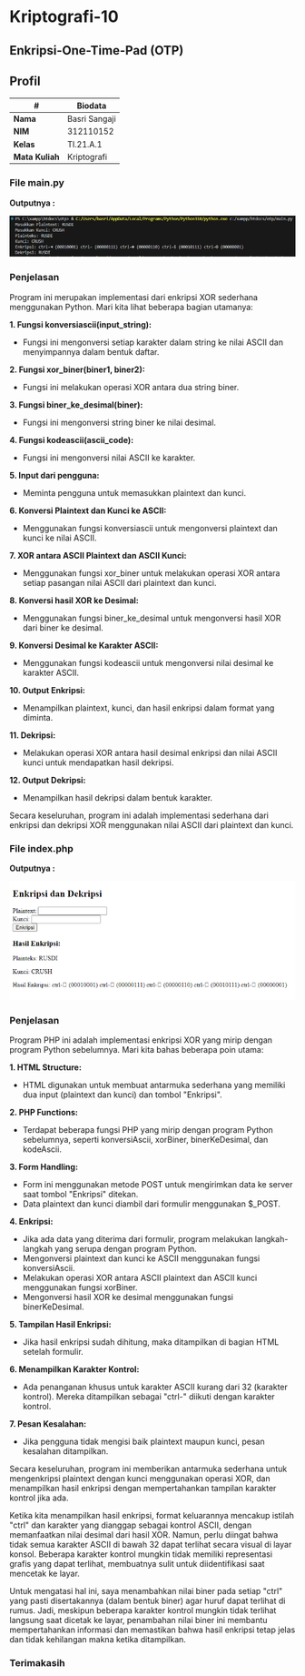 # Kriptografi-10
## Enkripsi-One-Time-Pad (OTP)
## Profil
| #               | Biodata           |
| --------------- | ----------------- |
| **Nama**        | Basri Sangaji     |
| **NIM**         | 312110152         |
| **Kelas**       | TI.21.A.1         |
| **Mata Kuliah** | Kriptografi       |
### File main.py
**Outputnya :**

![Gambar 1](1.png)
### Penjelasan
Program ini merupakan implementasi dari enkripsi XOR sederhana menggunakan Python. Mari kita lihat beberapa bagian utamanya:<br>

**1. Fungsi konversiascii(input_string):**
  - Fungsi ini mengonversi setiap karakter dalam string ke nilai ASCII dan menyimpannya dalam bentuk daftar.
    
**2. Fungsi xor_biner(biner1, biner2):**
  - Fungsi ini melakukan operasi XOR antara dua string biner.
    
**3. Fungsi biner_ke_desimal(biner):**
  - Fungsi ini mengonversi string biner ke nilai desimal.
    
**4. Fungsi kodeascii(ascii_code):**
  - Fungsi ini mengonversi nilai ASCII ke karakter.
    
**5. Input dari pengguna:**
  - Meminta pengguna untuk memasukkan plaintext dan kunci.

**6. Konversi Plaintext dan Kunci ke ASCII:**
  - Menggunakan fungsi konversiascii untuk mengonversi plaintext dan kunci ke nilai ASCII.

**7. XOR antara ASCII Plaintext dan ASCII Kunci:**
  - Menggunakan fungsi xor_biner untuk melakukan operasi XOR antara setiap pasangan nilai ASCII dari plaintext dan kunci.

**8. Konversi hasil XOR ke Desimal:**
  - Menggunakan fungsi biner_ke_desimal untuk mengonversi hasil XOR dari biner ke desimal.

**9. Konversi Desimal ke Karakter ASCII:**
  - Menggunakan fungsi kodeascii untuk mengonversi nilai desimal ke karakter ASCII.

**10. Output Enkripsi:**
  - Menampilkan plaintext, kunci, dan hasil enkripsi dalam format yang diminta.

**11. Dekripsi:**
  - Melakukan operasi XOR antara hasil desimal enkripsi dan nilai ASCII kunci untuk mendapatkan hasil dekripsi.

**12. Output Dekripsi:**
  - Menampilkan hasil dekripsi dalam bentuk karakter.<br>

Secara keseluruhan, program ini adalah implementasi sederhana dari enkripsi dan dekripsi XOR menggunakan nilai ASCII dari plaintext dan kunci.

### File index.php
**Outputnya :**

![Gambar 2](2.png)
### Penjelasan
Program PHP ini adalah implementasi enkripsi XOR yang mirip dengan program Python sebelumnya. Mari kita bahas beberapa poin utama:

**1. HTML Structure:**
  - HTML digunakan untuk membuat antarmuka sederhana yang memiliki dua input (plaintext dan kunci) dan tombol "Enkripsi".

**2. PHP Functions:**
  - Terdapat beberapa fungsi PHP yang mirip dengan program Python sebelumnya, seperti konversiAscii, xorBiner, binerKeDesimal, dan kodeAscii.

**3. Form Handling:**
  - Form ini menggunakan metode POST untuk mengirimkan data ke server saat tombol "Enkripsi" ditekan.
  - Data plaintext dan kunci diambil dari formulir menggunakan $_POST.

**4. Enkripsi:**
  - Jika ada data yang diterima dari formulir, program melakukan langkah-langkah yang serupa dengan program Python.
  - Mengonversi plaintext dan kunci ke ASCII menggunakan fungsi konversiAscii.
  - Melakukan operasi XOR antara ASCII plaintext dan ASCII kunci menggunakan fungsi xorBiner.
  - Mengonversi hasil XOR ke desimal menggunakan fungsi binerKeDesimal.

**5. Tampilan Hasil Enkripsi:**
  - Jika hasil enkripsi sudah dihitung, maka ditampilkan di bagian HTML setelah formulir.

**6. Menampilkan Karakter Kontrol:**
  - Ada penanganan khusus untuk karakter ASCII kurang dari 32 (karakter kontrol). Mereka ditampilkan sebagai "ctrl-" diikuti dengan karakter kontrol.

**7. Pesan Kesalahan:**
  - Jika pengguna tidak mengisi baik plaintext maupun kunci, pesan kesalahan ditampilkan.

Secara keseluruhan, program ini memberikan antarmuka sederhana untuk mengenkripsi plaintext dengan kunci menggunakan operasi XOR, dan menampilkan hasil enkripsi dengan mempertahankan tampilan karakter kontrol jika ada.

Ketika kita menampilkan hasil enkripsi, format keluarannya mencakup istilah "ctrl" dan karakter yang dianggap sebagai kontrol ASCII, dengan memanfaatkan nilai desimal dari hasil XOR. Namun, perlu diingat bahwa tidak semua karakter ASCII di bawah 32 dapat terlihat secara visual di layar konsol. Beberapa karakter kontrol mungkin tidak memiliki representasi grafis yang dapat terlihat, membuatnya sulit untuk diidentifikasi saat mencetak ke layar.

Untuk mengatasi hal ini, saya menambahkan nilai biner pada setiap "ctrl" yang pasti disertakannya (dalam bentuk biner) agar huruf dapat terlihat di rumus. Jadi, meskipun beberapa karakter kontrol mungkin tidak terlihat langsung saat dicetak ke layar, penambahan nilai biner ini membantu mempertahankan informasi dan memastikan bahwa hasil enkripsi tetap jelas dan tidak kehilangan makna ketika ditampilkan.

### Terimakasih
